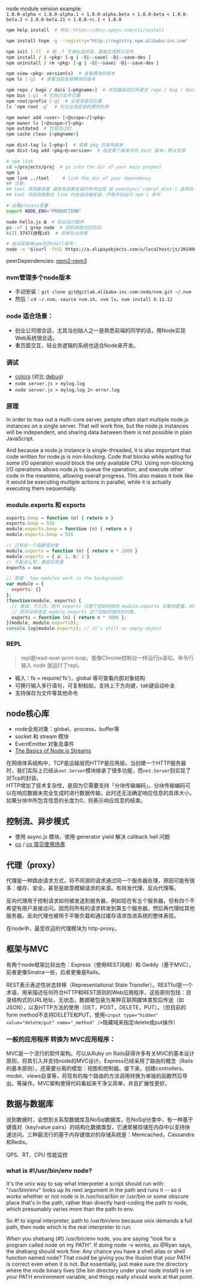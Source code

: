 

node module version example:  
`1.0.0-alpha < 1.0.0-alpha.1 < 1.0.0-alpha.beta < 1.0.0-beta < 1.0.0-beta.2 < 1.0.0-beta.11 < 1.0.0-rc.1 < 1.0.0`

```sh
npm help install  # 地址：https://docs.npmjs.com/cli/install

npm install tnpm -g --registry="http://registry.npm.alibaba-inc.com"

npm init [-f]  # 用 -f 不弹出选项框、直接生成默认文件
npm install / i <pkg> [-g | -S|--save| -D|--save-dev ]
npm uninstall / rm <pkg> [-g | -S|--save| -D|--save-dev ]

npm view <pkg> version(s)  # 查看模块的版本
npm ls [-g]  # 查看当前安装模块的版本

npm repo / bugs / docs [<pkgname>]  # 浏览器自动打开提交 repo / bug / docs 的地址
npm bin [-g]  # 可执行文件位置
npm root/prefix [-g]  # 全局安装包位置
ls `npm root -g`  # 列出全局安装的模块列表

npm owner add <user> [<@scope>/]<pkg>
npm owner ls [<@scope>/]<pkg>
npm outdated  # 包是否过时
npm cache clean [<pkgname>]

npm dist-tag ls [<pkg>]  # 查看 pkg 的发布版本
npm dist-tag add <pkg>@<version>  # 指定某个版本作为 dist 版本，默认安装

# npm link
cd ~/projects/proj  # go into the dir of your main project
npm i
npm link ../tool     # link the dir of your dependency
## 注意: 
## tool 项目脚本里 避免有依赖全局的命令出现 如 execSync('rimraf dist') 这样会 link 报错
## tool 项目的依赖在 link 时会自动被安装，不用手动运行 npm i 命令

# 设置process变量
export NODE_ENV="PRODUCTION"

node hello.js &  # 后台运行程序
ps -ef | grep node  # 找到进程对应的ID
kill 3747(进程id)  # 杀掉后台进程

# 自动安装某npm包的shell命令：
node -e "$(curl -fsSL https://a.alipayobjects.com/u/localhost/js/201406/2u6LQfOLhF.js)"
```

peerDependencies: 
[npm2-npm3](https://codingwithspike.wordpress.com/2016/01/21/dealing-with-the-deprecation-of-peerdependencies-in-npm-3/)

### nvm管理多个node版本
- 手动安装：`git clone git@gitlab.alibaba-inc.com:node/nvm.git ~/.nvm`
- 然后：`cd ~/.nvm`、`source nvm.sh`、`nvm ls`、`nvm install 0.11.12`

### node 适合场景：
- 创业公司很合适，尤其当创始人之一是熟悉前端的同学的话，用Node实现Web系统很合适。
- 重页面交互、轻业务逻辑的系统也适合Node来开发。

### 调试
- [colors](https://github.com/marak/colors.js/) (对比 [debug](https://github.com/visionmedia/debug))
- `node server.js > mylog.log`
- `node server.js > mylog.log 2> error.log`

### 原理
In order to max out a multi-core server, people often start multiple node.js instances on a single server. That will work fine, but the node.js instances will be independent, and sharing data between them is not possible in plain JavaScript.

And because a node.js instance is single-threaded, it is also important that code written for node.js is non-blocking. Code that blocks while waiting for some I/O operation would block the only available CPU. Using non-blocking I/O operations allows node.js to queue the operation, and execute other code in the meantime, allowing overall progress. This also makes it look like it would be executing multiple actions in parallel, while it is actually executing them sequentially.

### module.exports 和 exports

```js
exports.beep = function (n) { return n }
exports.boop = 555
module.exports.beep = function (n) { return n }
module.exports.boop = 555

// 只导出一个函数或对象
module.exports = function (n) { return n * 1000 }
module.exports = { a: 1, b: 2 }
// 不能这么写，原因见原理
exports = xxx

// 原理： how modules work in the background:
var module = {
  exports: {}
};
(function(module, exports) {
  // 错误、不工作。因为 exports 只是个初始时指向 module.exports 对象的变量，给它设置新值后它就指向了新地方，
  // 而并没有改变 module.exports 这个初始时指向的对象。
  exports = function (n) { return n * 1000 };
}(module, module.exports));
console.log(module.exports); // it's still an empty object 
```

### REPL
> repl是read-eval-print-loop，能像Chrome控制台一样运行js语句。命令行输入 node 就运行了repl。

- 输入：fs = require('fs')，global 等可查看内部对象结构
- 可换行输入多行语句，可复制粘贴，支持上下方向键、tab键自动补全
- 支持保存为文件等其他命令

## node核心库

- node全局对象：global、process、buffer等
- socket 和 stream 模块
- EventEmitter 对象及事件
- [The Basics of Node.js Streams](http://www.sitepoint.com/basics-node-js-streams/)

在网络体系结构中，TCP是运输层而HTTP是应用层。当创建一个HTTP服务器时，我们实际上已经从`net.Server`模块继承了很多功能，而`net.Server`则实现了对Tcp的封装。  
HTTP增加了技术复杂性，是因为它需要支持「分块传输编码」。分块传输编码可以在响应数据未完全生成时进行数据传输，此时还无法确定响应信息的具体大小。如果分块中所包含信息的长度为0，则表示响应信息的结束。

## 控制流、异步模式
- 使用 async.js 模块，使用 generator yield 解决 callback hell 问题
- [co](https://github.com/tj/co) / [co 常见使用场景](https://cnodejs.org/topic/53d230358ed6f4002b3a89e7)

## 代理（proxy）
代理是一种路由请求方式，将不同源的请求通过同一个服务器处理，原因可能有很多：缓存、安全，甚至是故意模糊请求的来源。有转发代理、反向代理等。

反向代理用于控制请求如何被发送到服务器，例如现在有五个服务器，但有四个不希望有用户直接访问。因而将所有的请求转发到第五个服务器，然后再代理给其他服务器。反向代理也被用于平衡负载和通过缓存请求改进系统的整体表现。

在node中，最受欢迎的代理模块为 http-proxy。

## 框架与MVC
有两个node框架比较出色：Express（使用REST风格）和 Geddy（基于MVC），前者更像Sinatra一些，后者更像是Rails。

REST表示表述性状态转移（Representational State Transfer）。RESTful是一个术语，用来描述任何符合HTTP和REST原则的Web应用程序，这些原则包括：目录结构式的URL地址，无状态，数据被包装为某种互联网媒体类型后传送（如JSON），以及HTTP方法的使用（GET，POST，DELETE，PUT）。（但目前的form method不支持DELETE和PUT，使用`<input type="hidden" value="delete/put" name="_method" />`隐藏域来指定delete或put操作）

### 一般的应用程序 转换为 MVC应用程序：
MVC是一个流行的软件架构。可以从Ruby on Rails获得许多有关MVC的基本设计原则，将其引入并支持node的MVC设计。Express已经采用了路由的概念（Rails的基本原则），还需要分离的模型：视图和控制器。接下来，创建controllers、model、views目录等，将现有的每个路由的方法调用转换为单独的函数然后导出，等操作。MVC架构使得代码看起来干净又简单，并且扩展性更好。

## 数据与数据库
说到数据时，会想到关系型数据库及NoSql数据库，在NoSql分类中，有一种基于键值对（key/value pairs）的结构化数据类型，它通常被存储在内存中以支持快速访问。三种最流行的基于内存键值对的存储系统是：Memcached，Cassandra和Redis。

QPS、RT、CPU 性能监控

### what is #!/usr/bin/env node?

It's the unix way to say what interpreter a script should run with: "/usr/bin/env" looks up its next argument in the path and runs it -- so it works whether or not node is in /usr/local/bin or /usr/bin or some obscure place that's in the path, rather than directly hard-coding the path to node, which presumably varies more than the path to env.

So #! to signal interpreter, path to /usr/bin/env because unix demands a full path, then node which is the real interpreter to run.

When you shebang (#!) /usr/bin/env node, you are saying "look for a program called node on my PATH". If doing node -v works, as @Ryan says, the shebang should work fine. Any chance you have a shell alias or shell function named node? That could be giving you the illusion that your PATH is correct even when it is not. But essentially, just make sure the directory where the node binary lives (the bin directory under your node install) is on your PATH environment variable, and things really should work at that point.

